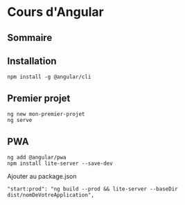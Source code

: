 # Cours d'Angular

## Sommaire

## Installation
```
npm install -g @angular/cli
```

## Premier projet
```
ng new mon-premier-projet
ng serve
```

## PWA
```
ng add @angular/pwa
npm install lite-server --save-dev
```

Ajouter au package.json
```
"start:prod": "ng build --prod && lite-server --baseDir dist/nomDeVotreApplication",
```
